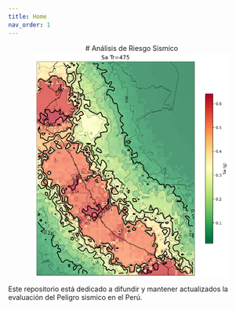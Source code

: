 ```yaml
---
title: Home
nav_order: 1
---
```

<div style="text-align: center;">
  # Análisis de Riesgo Sísmico
</div>

<img src="IMG/PGA.png" width="400" style="display:block; margin:auto;"/>

Este repositorio está dedicado a difundir y mantener actualizados la evaluación del Peligro sismico en el Perú.
